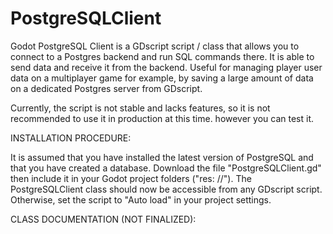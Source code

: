 # PostgreSQLClient
Godot PostgreSQL Client is a GDscript script / class that allows you to connect to a Postgres backend and run SQL commands there. It is able to send data and receive it from the backend. Useful for managing player user data on a multiplayer game for example, by saving a large amount of data on a dedicated Postgres server from GDscript.

Currently, the script is not stable and lacks features, so it is not recommended to use it in production at this time. however you can test it.

INSTALLATION PROCEDURE:

It is assumed that you have installed the latest version of PostgreSQL and that you have created a database. Download the file "PostgreSQLClient.gd" then include it in your Godot project folders ("res: //"). The PostgreSQLClient class should now be accessible from any GDscript script. Otherwise, set the script to "Auto load" in your project settings.

CLASS DOCUMENTATION (NOT FINALIZED):
